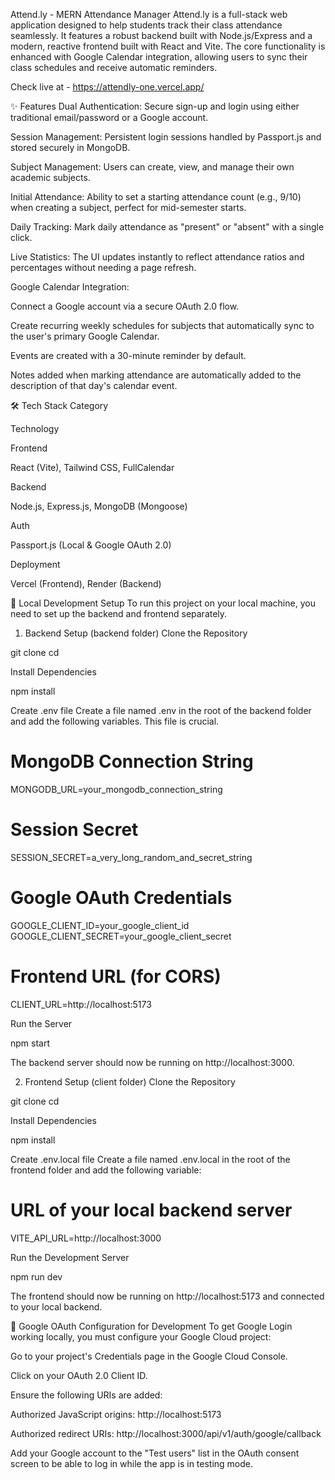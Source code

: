 Attend.ly - MERN Attendance Manager
Attend.ly is a full-stack web application designed to help students track their class attendance seamlessly. It features a robust backend built with Node.js/Express and a modern, reactive frontend built with React and Vite. The core functionality is enhanced with Google Calendar integration, allowing users to sync their class schedules and receive automatic reminders.

Check live at - https://attendly-one.vercel.app/

✨ Features
Dual Authentication: Secure sign-up and login using either traditional email/password or a Google account.

Session Management: Persistent login sessions handled by Passport.js and stored securely in MongoDB.

Subject Management: Users can create, view, and manage their own academic subjects.

Initial Attendance: Ability to set a starting attendance count (e.g., 9/10) when creating a subject, perfect for mid-semester starts.

Daily Tracking: Mark daily attendance as "present" or "absent" with a single click.

Live Statistics: The UI updates instantly to reflect attendance ratios and percentages without needing a page refresh.

Google Calendar Integration:

Connect a Google account via a secure OAuth 2.0 flow.

Create recurring weekly schedules for subjects that automatically sync to the user's primary Google Calendar.

Events are created with a 30-minute reminder by default.

Notes added when marking attendance are automatically added to the description of that day's calendar event.

🛠️ Tech Stack
Category

Technology

Frontend

React (Vite), Tailwind CSS, FullCalendar

Backend

Node.js, Express.js, MongoDB (Mongoose)

Auth

Passport.js (Local & Google OAuth 2.0)

Deployment

Vercel (Frontend), Render (Backend)

🚀 Local Development Setup
To run this project on your local machine, you need to set up the backend and frontend separately.

1. Backend Setup (backend folder)
   Clone the Repository

git clone <your-backend-repo-url>
cd <backend-folder-name>

Install Dependencies

npm install

Create .env file
Create a file named .env in the root of the backend folder and add the following variables. This file is crucial.

# MongoDB Connection String

MONGODB_URL=your_mongodb_connection_string

# Session Secret

SESSION_SECRET=a_very_long_random_and_secret_string

# Google OAuth Credentials

GOOGLE_CLIENT_ID=your_google_client_id
GOOGLE_CLIENT_SECRET=your_google_client_secret

# Frontend URL (for CORS)

CLIENT_URL=http://localhost:5173

Run the Server

npm start

The backend server should now be running on http://localhost:3000.

2. Frontend Setup (client folder)
   Clone the Repository

git clone <your-frontend-repo-url>
cd <frontend-folder-name>

Install Dependencies

npm install

Create .env.local file
Create a file named .env.local in the root of the frontend folder and add the following variable:

# URL of your local backend server

VITE_API_URL=http://localhost:3000

Run the Development Server

npm run dev

The frontend should now be running on http://localhost:5173 and connected to your local backend.

🔑 Google OAuth Configuration for Development
To get Google Login working locally, you must configure your Google Cloud project:

Go to your project's Credentials page in the Google Cloud Console.

Click on your OAuth 2.0 Client ID.

Ensure the following URIs are added:

Authorized JavaScript origins: http://localhost:5173

Authorized redirect URIs: http://localhost:3000/api/v1/auth/google/callback

Add your Google account to the "Test users" list in the OAuth consent screen to be able to log in while the app is in testing mode.
